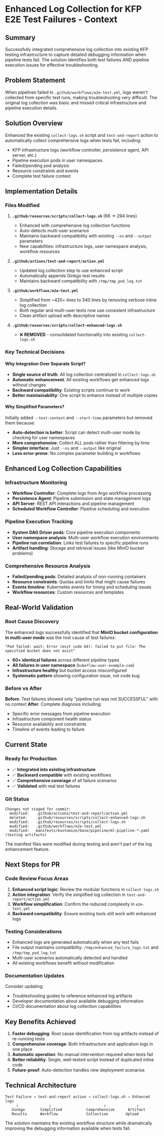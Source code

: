 # Enhanced Log Collection for KFP E2E Test Failures - Context

## Summary
Successfully integrated comprehensive log collection into existing KFP testing infrastructure to capture detailed debugging information when pipeline tests fail. The solution identifies both test failures AND pipeline execution issues for effective troubleshooting.

## Problem Statement
When pipelines failed in `.github/workflows/e2e-test.yml`, logs weren't collected from specific test runs, making troubleshooting very difficult. The original log collection was basic and missed critical infrastructure and pipeline execution details.

## Solution Overview
Enhanced the existing `collect-logs.sh` script and `test-and-report` action to automatically collect comprehensive logs when tests fail, including:
- KFP infrastructure logs (workflow controller, persistence agent, API server, etc.)
- Pipeline execution pods in user namespaces
- Failed/pending pod analysis
- Resource constraints and events
- Complete test failure context

## Implementation Details

### Files Modified
1. **`.github/resources/scripts/collect-logs.sh`** (66 → 294 lines)
   - Enhanced with comprehensive log collection functions
   - Auto-detects multi-user scenarios
   - Maintains backward compatibility with existing `--ns` and `--output` parameters
   - New capabilities: infrastructure logs, user namespace analysis, workflow resources

2. **`.github/actions/test-and-report/action.yml`**
   - Updated log collection step to use enhanced script
   - Automatically appends Ginkgo test results
   - Maintains backward compatibility with `/tmp/tmp_pod_log.txt`

3. **`.github/workflows/e2e-test.yml`**
   - Simplified from ~420+ lines to 340 lines by removing verbose inline log collection
   - Both regular and multi-user tests now use consistent infrastructure
   - Clean artifact upload with descriptive names

4. **`.github/resources/scripts/collect-enhanced-logs.sh`**
   - ❌ **REMOVED** - consolidated functionality into existing `collect-logs.sh`

### Key Technical Decisions

#### Why Integration Over Separate Script?
- **Single source of truth**: All log collection centralized in `collect-logs.sh`
- **Automatic enhancement**: All existing workflows get enhanced logs without changes
- **Backward compatibility**: Existing scripts continue to work
- **Better maintainability**: One script to enhance instead of multiple copies

#### Why Simplified Parameters?
Initially added `--test-context` and `--start-time` parameters but removed them because:
- **Auto-detection is better**: Script can detect multi-user mode by checking for user namespaces
- **More comprehensive**: Collect ALL pods rather than filtering by time
- **Simpler interface**: Just `--ns` and `--output` like original
- **Less error-prone**: No complex parameter building in workflows

## Enhanced Log Collection Capabilities

### Infrastructure Monitoring
- **Workflow Controller**: Complete logs from Argo workflow processing
- **Persistence Agent**: Pipeline submission and state management logs
- **API Server**: REST API interactions and pipeline management
- **Scheduled Workflow Controller**: Pipeline scheduling and execution

### Pipeline Execution Tracking
- **System DAG Driver pods**: Core pipeline execution components
- **User namespace analysis**: Multi-user workflow execution environments
- **Pipeline run correlation**: Links test failures to specific pipeline runs
- **Artifact handling**: Storage and retrieval issues (like MinIO bucket problems)

### Comprehensive Resource Analysis
- **Failed/pending pods**: Detailed analysis of non-running containers
- **Resource constraints**: Quotas and limits that might cause failures
- **Events timeline**: Kubernetes events for timing and scheduling issues
- **Workflow resources**: Custom resources and templates

## Real-World Validation

### Root Cause Discovery
The enhanced logs successfully identified that **MinIO bucket configuration in multi-user mode** was the root cause of test failures:

```
"Pod failed: wait: Error (exit code 64): failed to put file: The specified bucket does not exist"
```

- **60+ identical failures** across different pipeline types
- **All failures in user namespace** (`kubeflow-user-example-com`)
- **Infrastructure healthy** but bucket access misconfigured
- **Systematic pattern** showing configuration issue, not code bug

### Before vs After
**Before**: Test failures showed only "pipeline run was not SUCCESSFUL" with no context
**After**: Complete diagnosis including:
- Specific error messages from pipeline execution
- Infrastructure component health status
- Resource availability and constraints
- Timeline of events leading to failure

## Current State

### Ready for Production
- ✅ **Integrated into existing infrastructure**
- ✅ **Backward compatible** with existing workflows
- ✅ **Comprehensive coverage** of all failure scenarios
- ✅ **Validated** with real test failures

### Git Status
```
Changes not staged for commit:
  modified:   .github/actions/test-and-report/action.yml
  deleted:    .github/resources/scripts/collect-enhanced-logs.sh
  modified:   .github/resources/scripts/collect-logs.sh
  modified:   .github/workflows/e2e-test.yml
  modified:   manifests/kustomize/base/pipeline/ml-pipeline-*.yaml (testing artifacts)
```

The manifest files were modified during testing and aren't part of the log enhancement feature.

## Next Steps for PR

### Code Review Focus Areas
1. **Enhanced script logic**: Review the modular functions in `collect-logs.sh`
2. **Action integration**: Verify the simplified log collection in `test-and-report/action.yml`
3. **Workflow simplification**: Confirm the reduced complexity in `e2e-test.yml`
4. **Backward compatibility**: Ensure existing tools still work with enhanced logs

### Testing Considerations
- Enhanced logs are generated automatically when any test fails
- File output maintains compatibility: `/tmp/enhanced_failure_logs.txt` and `/tmp/tmp_pod_log.txt`
- Multi-user scenarios automatically detected and handled
- All existing workflows benefit without modification

### Documentation Updates
Consider updating:
- Troubleshooting guides to reference enhanced log artifacts
- Developer documentation about available debugging information
- CI/CD documentation about log collection capabilities

## Key Benefits Achieved

1. **Faster debugging**: Root cause identification from log artifacts instead of re-running tests
2. **Comprehensive coverage**: Both infrastructure and application logs in one place
3. **Automatic operation**: No manual intervention required when tests fail
4. **Better reliability**: Single, well-tested script instead of duplicated inline code
5. **Future-proof**: Auto-detection handles new deployment scenarios

## Technical Architecture

```
Test Failure → test-and-report action → collect-logs.sh → Enhanced logs
     ↓              ↓                        ↓              ↓
   Ginkgo       Simplified           Comprehensive      Artifact
   Results      Workflow             Collection        Upload
```

The solution maintains the existing workflow structure while dramatically improving the debugging information available when tests fail.